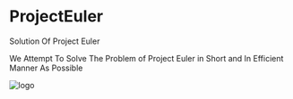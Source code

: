 # ProjectEuler
Solution Of Project Euler 

We Attempt To Solve The Problem of Project Euler in Short and In Efficient Manner As Possible 

![logo](https://user-images.githubusercontent.com/52909024/119814883-a55f5a80-bf0a-11eb-8d7b-56de7bf14cf2.jpg)
